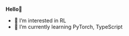 **Hello👋**
- 👀 I’m interested in RL
- 🌱 I’m currently learning PyTorch, TypeScript

<!---
a4rcvv/a4rcvv is a ✨ special ✨ repository because its `README.md` (this file) appears on your GitHub profile.
You can click the Preview link to take a look at your changes.
--->
